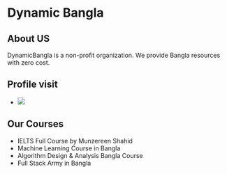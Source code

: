 # Dynamic Bangla 
## About US
DynamicBangla is a non-profit organization. We provide Bangla resources with zero cost. 
## Profile visit
- ![](https://komarev.com/ghpvc/?username=DynamicBangla&label=PROFILE+VIEWS)
## Our Courses
- IELTS Full Course by Munzereen Shahid
- Machine Learning Course in Bangla
- Algorithm Design & Analysis Bangla Course
- Full Stack Army in Bangla